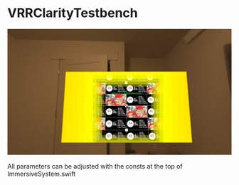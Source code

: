 # VRRClarityTestbench

![display image](VRRClarityTestbench.jpg)

All parameters can be adjusted with the consts at the top of ImmersiveSystem.swift
